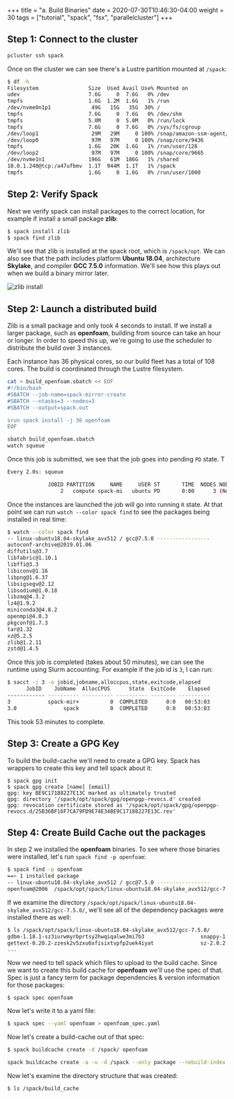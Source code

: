 +++
title = "a. Build Binaries"
date = 2020-07-30T10:46:30-04:00
weight = 30
tags = ["tutorial", "spack", "fsx", "parallelcluster"]
+++

<!-- TODO Write description -->

## Step 1: Connect to the cluster

<!-- TODO -->

```bash
pcluster ssh spack
```

Once on the cluster we can see there's a Lustre partition mounted at `/spack`:

```bash
$ df -h
Filesystem                Size  Used Avail Use% Mounted on
udev                      7.6G     0  7.6G   0% /dev
tmpfs                     1.6G  1.2M  1.6G   1% /run
/dev/nvme0n1p1             49G   15G   35G  30% /
tmpfs                     7.6G     0  7.6G   0% /dev/shm
tmpfs                     5.0M     0  5.0M   0% /run/lock
tmpfs                     7.6G     0  7.6G   0% /sys/fs/cgroup
/dev/loop1                 29M   29M     0 100% /snap/amazon-ssm-agent/2012
/dev/loop0                 97M   97M     0 100% /snap/core/9436
tmpfs                     1.6G   20K  1.6G   1% /run/user/128
/dev/loop2                 97M   97M     0 100% /snap/core/9665
/dev/nvme1n1              196G   61M  186G   1% /shared
10.0.1.240@tcp:/a47ufbmv  1.1T  944M  1.1T   1% /spack
tmpfs                     1.6G     0  1.6G   0% /run/user/1000
```

## Step 2: Verify Spack

<!-- TODO -->

Next we verify spack can install packages to the correct location, for example if install a small package **zlib**:

```bash
$ spack install zlib
$ spack find zlib
```

We'll see that zlib is installed at the spack root, which is `/spack/opt`. We can also see that the path includes platform **Ubuntu 18.04**, architecture **Skylake**, and compiler **GCC 7.5.0** information. We'll see how this plays out when we build a binary mirror later.

![zlib install](/images/binary_mirror/zlib.png)

## Step 2: Launch a distributed build

Zlib is a small package and only took 4 seconds to install. If we install a larger package, such as **openfoam**, building from source can take an hour or longer. In order to speed this up, we're going to use the scheduler to distribute the build over 3 instances.

Each instance has 36 physical cores, so our build fleet has a total of 108 cores. The build is coordinated through the Lustre filesystem.

<!-- TODO Add description on how distributed builds work -->

```bash
cat > build_openfoam.sbatch << EOF
#!/bin/bash
#SBATCH --job-name=spack-mirror-create
#SBATCH --ntasks=3 --nodes=3
#SBATCH --output=spack.out

srun spack install -j 36 openfoam
EOF

sbatch build_openfoam.sbatch
watch squeue
```
Once this job is submitted, we see that the job goes into pending `PD` state. T 
```bash
Every 2.0s: squeue                                                                                ip-10-0-2-91: Thu Aug  6 17:12:04 2020

             JOBID PARTITION     NAME     USER ST       TIME  NODES NODELIST(REASON)
                 2   compute spack-mi   ubuntu PD       0:00      3 (Nodes required for job are DOWN DRAINED or reserved for jobs in higher priority partitions)
```

Once the instances are launched the job will go into running `R` state. At that point we can run `watch --color spack find` to see the packages being installed in real time:

```bash
$ watch --color spack find
-- linux-ubuntu18.04-skylake_avx512 / gcc@7.5.0 -----------------
autoconf-archive@2019.01.06
diffutils@3.7
libfabric@1.10.1
libffi@3.3
libiconv@1.16
libpng@1.6.37
libsigsegv@2.12
libsodium@1.0.18
libzmq@4.3.2
lz4@1.9.2
miniconda3@4.8.2
openmpi@4.0.3
pkgconf@1.7.3
tar@1.32
xz@5.2.5
zlib@1.2.11
zstd@1.4.5
```

Once this job is completed (takes about 50 minutes), we can see the runtime using Slurm accounting. For example if the job id is `3`, I can run:

```bash
$ sacct -j 3 -o jobid,jobname,alloccpus,state,exitcode,elapsed
      JobID    JobName  AllocCPUS      State  ExitCode    Elapsed 
------------ ---------- ---------- ---------- -------- ---------- 
3            spack-mir+          0  COMPLETED      0:0   00:53:03 
3.0               spack          0  COMPLETED      0:0   00:53:03 
```

This took 53 minutes to complete.

<!-- TODO add runtime & comparison with single node -->

## Step 3: Create a GPG Key

To build the build-cache we'll need to create a GPG key. Spack has wrappers to create this key and tell spack about it:

```
$ spack gpg init
$ spack gpg create [name] [email]
gpg: key BE9C17188227E13C marked as ultimately trusted
gpg: directory '/spack/opt/spack/gpg/openpgp-revocs.d' created
gpg: revocation certificate stored as '/spack/opt/spack/gpg/openpgp-revocs.d/25B36BF16F7CA79FD9E74E34BE9C17188227E13C.rev'
```

## Step 4: Create Build Cache out the packages

In step 2 we installed the **openfoam** binaries. To see where those binaries were installed, let's run `spack find -p openfoam`:

```bash
$ spack find -p openfoam
==> 1 installed package
-- linux-ubuntu18.04-skylake_avx512 / gcc@7.5.0 -----------------
openfoam@2006  /spack/opt/spack/linux-ubuntu18.04-skylake_avx512/gcc-7.5.0/openfoam-2006-6nhutqc36knzbwxdcdbwaw44anhpx4nt
```
If we examine the directory `/spack/opt/spack/linux-ubuntu18.04-skylake_avx512/gcc-7.5.0/`, we'll see all of the dependency packages were installed there as well:

```bash
$ ls /spack/opt/spack/linux-ubuntu18.04-skylake_avx512/gcc-7.5.0/
gdbm-1.18.1-sz3iurwmyrbprtsy2hwqiqalwe3mi7b3                  snappy-1.1.7-dj2fcxmtmnwm6nqcsuc7i7wkg22fsmor
gettext-0.20.2-zzesk2v5zxu6xfisixtvpfp2uek4iyat               sz-2.0.2.0-dq377g6dq7hf2vxbmaa6atwot5bnfhid
...
```

Now we need to tell spack which files to upload to the build cache. Since we want to create this build cache for **openfoam** we'll use the spec of that. Spec is just a fancy term for package dependencies & version information for those packages:

```
$ spack spec openfoam
```
Now let's write it to a yaml file:

```bash
$ spack spec --yaml openfoam > openfoam_spec.yaml
```

Now let's create a build-cache out of that spec:

<!-- TODO -->
```bash
$ spack buildcache create -d /spack/ openfoam

spack buildcache create -a -u -d /spack --only package --rebuild-index -f openfoam
```

Now let's examine the directory structure that was created:

```
$ ls /spack/build_cache
```